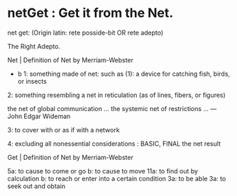 # netGet : Get it from the Net.

net get: (Origin latin: rete posside-bit OR rete adepto)

The Right Adepto.


  Net | Definition of Net by Merriam-Webster
  
- b
 1: something made of net: such as
 (1): a device for catching fish, birds, or insects
 
 2: something resembling a net in reticulation (as of lines, fibers, or figures)
 
 the net of global communication
 … the systemic net of restrictions …
 — John Edgar Wideman
 
 
 3: to cover with or as if with a network
 
 4: excluding all nonessential considerations : BASIC, FINAL
 the net result
 
 Get | Definition of Net by Merriam-Webster
 
 5a: to cause to come or go
 b: to cause to move
 11a: to find out by calculation
 b: to reach or enter into a certain condition
 3a: to be able
 3a: to seek out and obtain
